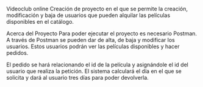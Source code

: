 Videoclub online
Creación de proyecto en el que se permite la creación, modificación y baja de usuarios que pueden alquilar las películas disponibles en el catálogo.


Acerca del Proyecto
Para poder ejecutar el proyecto es necesario Postman.
A través de Postman se pueden dar de alta, de baja y modificar los usuarios. 
Estos usuarios podrán ver las películas disponibles y hacer pedidos.

El pedido se hará relacionando el id de la película y asignándole el id del usuario que realiza la petición. El sistema calculará el día en el que se solicita y dará al usuario tres días para poder devolverla.